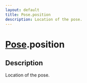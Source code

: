 ```yaml
---
layout: default
title: Pose.position
description: Location of the pose.
---
```

# [Pose]({{site.url}}/Pages/Reference/Pose.html).position

## Description
Location of the pose.

